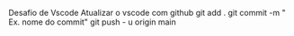 Desafio de Vscode
Atualizar o vscode com github
git add .
git commit -m " Ex. nome do commit"
git push - u origin main

